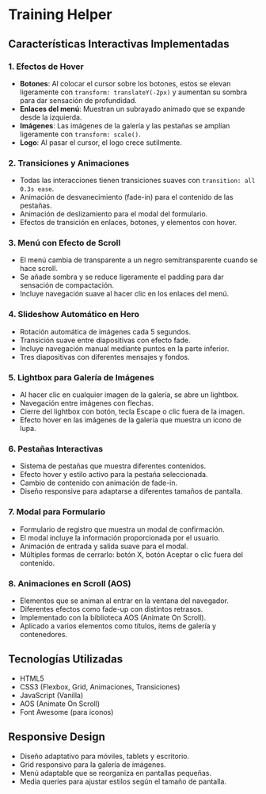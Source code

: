 # Training Helper

## Características Interactivas Implementadas

### 1. Efectos de Hover
- **Botones**: Al colocar el cursor sobre los botones, estos se elevan ligeramente con `transform: translateY(-2px)` y aumentan su sombra para dar sensación de profundidad.
- **Enlaces del menú**: Muestran un subrayado animado que se expande desde la izquierda.
- **Imágenes**: Las imágenes de la galería y las pestañas se amplían ligeramente con `transform: scale()`.
- **Logo**: Al pasar el cursor, el logo crece sutilmente.

### 2. Transiciones y Animaciones
- Todas las interacciones tienen transiciones suaves con `transition: all 0.3s ease`.
- Animación de desvanecimiento (fade-in) para el contenido de las pestañas.
- Animación de deslizamiento para el modal del formulario.
- Efectos de transición en enlaces, botones, y elementos con hover.

### 3. Menú con Efecto de Scroll
- El menú cambia de transparente a un negro semitransparente cuando se hace scroll.
- Se añade sombra y se reduce ligeramente el padding para dar sensación de compactación.
- Incluye navegación suave al hacer clic en los enlaces del menú.

### 4. Slideshow Automático en Hero
- Rotación automática de imágenes cada 5 segundos.
- Transición suave entre diapositivas con efecto fade.
- Incluye navegación manual mediante puntos en la parte inferior.
- Tres diapositivas con diferentes mensajes y fondos.

### 5. Lightbox para Galería de Imágenes
- Al hacer clic en cualquier imagen de la galería, se abre un lightbox.
- Navegación entre imágenes con flechas.
- Cierre del lightbox con botón, tecla Escape o clic fuera de la imagen.
- Efecto hover en las imágenes de la galería que muestra un icono de lupa.

### 6. Pestañas Interactivas
- Sistema de pestañas que muestra diferentes contenidos.
- Efecto hover y estilo activo para la pestaña seleccionada.
- Cambio de contenido con animación de fade-in.
- Diseño responsive para adaptarse a diferentes tamaños de pantalla.

### 7. Modal para Formulario
- Formulario de registro que muestra un modal de confirmación.
- El modal incluye la información proporcionada por el usuario.
- Animación de entrada y salida suave para el modal.
- Múltiples formas de cerrarlo: botón X, botón Aceptar o clic fuera del contenido.

### 8. Animaciones en Scroll (AOS)
- Elementos que se animan al entrar en la ventana del navegador.
- Diferentes efectos como fade-up con distintos retrasos.
- Implementado con la biblioteca AOS (Animate On Scroll).
- Aplicado a varios elementos como títulos, items de galería y contenedores.

## Tecnologías Utilizadas
- HTML5
- CSS3 (Flexbox, Grid, Animaciones, Transiciones)
- JavaScript (Vanilla)
- AOS (Animate On Scroll)
- Font Awesome (para iconos)

## Responsive Design
- Diseño adaptativo para móviles, tablets y escritorio.
- Grid responsivo para la galería de imágenes.
- Menú adaptable que se reorganiza en pantallas pequeñas.
- Media queries para ajustar estilos según el tamaño de pantalla.